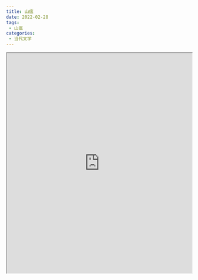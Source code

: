 ```yaml
---
title: 山瘟
date: 2022-02-28
tags:
 - 山瘟
categories:
 - 当代文学
---
```




<iframe src="https://study-doc.yourtools.icu/pdf/web/viewer.html?file=https://vkceyugu.cdn.bspapp.com/VKCEYUGU-e9075d72-0451-48df-afe1-d46932ae4554/c0b12f6c-9a87-4fe0-97c9-fbac6a7604df.pdf" width="100%" height="600px"></iframe>
